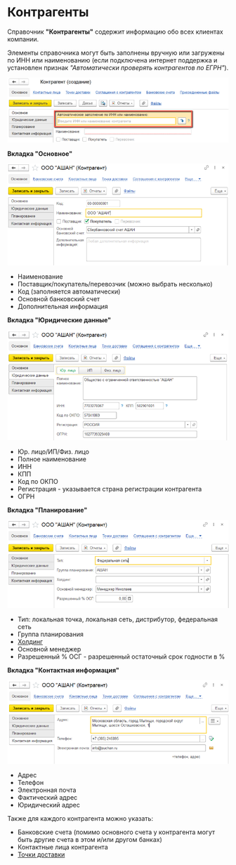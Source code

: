 # Контрагенты

Справочник **"Контрагенты"** содержит информацию обо всех клиентах компании.

Элементы справочника могут быть заполнены вручную или загружены по ИНН или наименованию (если подключена интернет поддержка и установлен признак *"Автоматически проверять контрагентов по ЕГРН"*).

[![1][1]][1]

**Вкладка "Основное"**

![2020-05-28_1452](Contractor.assets/2020-05-28_1452.png)

- Наименование
- Поставщик/покупатель/перевозчик (можно выбрать несколько)
- Код (заполняется автоматически)
- Основной банковский счет
- Дополнительная информация

**Вкладка "Юридические данные"**

![2020-05-28_1458](Contractor.assets/2020-05-28_1458.png)

- Юр. лицо/ИП/Физ. лицо
- Полное наименование
- ИНН
- КПП
- Код по ОКПО
- Регистрация - указывается страна регистрации контрагента
- ОГРН

**Вкладка "Планирование"**

![2020-05-28_1501](Contractor.assets/2020-05-28_1501.png)

- Тип: локальная точка, локальная сеть, дистрибутор, федеральная сеть
- Группа планирования
- [Холдинг](Holding.md)
- Основной менеджер
- Разрешенный % ОСГ -  разрешенный остаточный срок годности в %

**Вкладка "Контактная информация"**

![2020-05-28_1502](Contractor.assets/2020-05-28_1502.png)

- Адрес
- Телефон
- Электронная почта
- Фактический адрес
- Юридический адрес

Также для каждого контрагента можно указать:

- Банковские счета (помимо основного счета у контрагента могут быть другие счета в этом и/или другом банках)
- Контактные лица контрагента
- [Точки доставки](DeliveryPoint.md)

[1]:Contractor.assets/1.png
